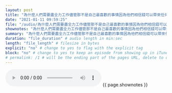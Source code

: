```yaml
---
layout: post
title: "為什麼人們需要盡全力工作儘管那不是自己最喜歡的事情因為他們相信錢可以帶來任何他想要的快樂我們應該來討論什麼叫做想要的快樂" # quotes allow forbidden characters like the colon
date: "2021-01-11 09:59:25"
file: "/audio/為什麼人們需要盡全力工作儘管那不是自己最喜歡的事情因為他們相信錢可以帶來任何他想要的快樂我們應該來討論什麼叫做想要的快樂.mp3"
shownotes: "為什麼人們需要盡全力工作儘管那不是自己最喜歡的事情因為他們相信錢可以帶來任何他想要的快樂我們應該來討論什麼叫做想要的快樂"
summary: "為什麼人們需要盡全力工作儘管那不是自己最喜歡的事情因為他們相信錢可以帶來任何他想要的快樂我們應該來討論什麼叫做想要的快樂"
duration: "file_duration" # audio length in min:sec
length: "file_length" # filesize in bytes
explicit: "no" # change to yes to flag with the explicit tag
block: "no" # change to yes to keep an episode from showing up in iTunes
# permalink: /1 # will be the ending part of the pages URL, delete to default to the title
---
```


<audio controls>
<source src="{{site.url}}{{site.baseurl}}{{ page.file }}" type="audio/x-mp3">
Your browser does not support the audio element.
</audio>
{{ page.shownotes }}
